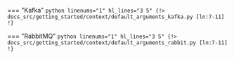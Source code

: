 === "Kafka"
    ```python linenums="1" hl_lines="3 5"
    {!> docs_src/getting_started/context/default_arguments_kafka.py [ln:7-11] !}
    ```

=== "RabbitMQ"
    ```python linenums="1" hl_lines="3 5"
    {!> docs_src/getting_started/context/default_arguments_rabbit.py [ln:7-11] !}
    ```
